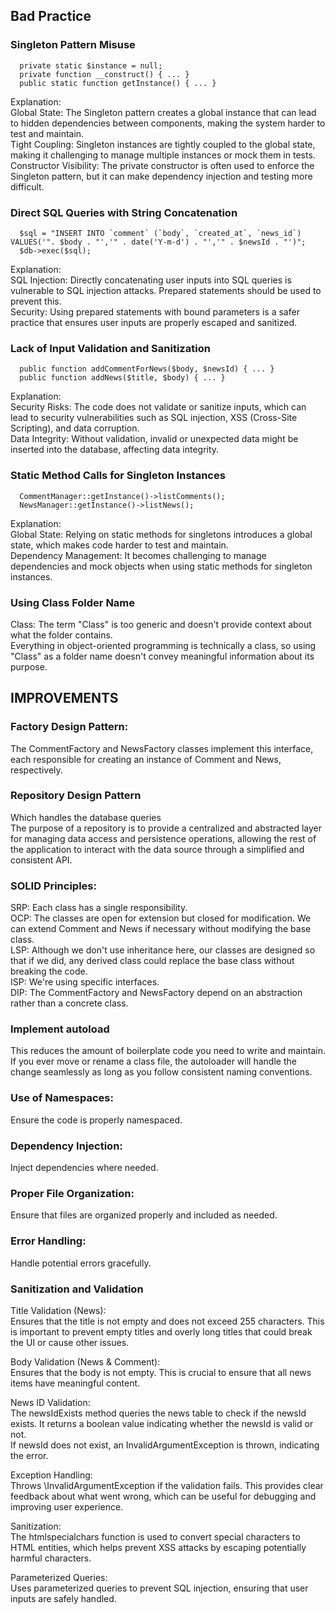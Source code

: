 ## Bad Practice ##

  ### Singleton Pattern Misuse
      private static $instance = null;
      private function __construct() { ... }
      public static function getInstance() { ... }

  Explanation:<br>
    Global State: The Singleton pattern creates a global instance that can lead to hidden dependencies between components, making the system harder to test and maintain.<br>
    Tight Coupling: Singleton instances are tightly coupled to the global state, making it challenging to manage multiple instances or mock them in tests.<br>
    Constructor Visibility: The private constructor is often used to enforce the Singleton pattern, but it can make dependency injection and testing more difficult.

  ### Direct SQL Queries with String Concatenation
      $sql = "INSERT INTO `comment` (`body`, `created_at`, `news_id`) VALUES('". $body . "','" . date('Y-m-d') . "','" . $newsId . "')";
      $db->exec($sql);

  Explanation:<br>
    SQL Injection: Directly concatenating user inputs into SQL queries is vulnerable to SQL injection attacks. Prepared statements should be used to prevent this.<br>
    Security: Using prepared statements with bound parameters is a safer practice that ensures user inputs are properly escaped and sanitized.

  ### Lack of Input Validation and Sanitization
      public function addCommentForNews($body, $newsId) { ... }
      public function addNews($title, $body) { ... }

  Explanation:<br>
    Security Risks: The code does not validate or sanitize inputs, which can lead to security vulnerabilities such as SQL injection, XSS (Cross-Site Scripting), and data corruption.<br>
    Data Integrity: Without validation, invalid or unexpected data might be inserted into the database, affecting data integrity.

  ### Static Method Calls for Singleton Instances
      CommentManager::getInstance()->listComments();
      NewsManager::getInstance()->listNews();

  Explanation:<br>
    Global State: Relying on static methods for singletons introduces a global state, which makes code harder to test and maintain.<br>
    Dependency Management: It becomes challenging to manage dependencies and mock objects when using static methods for singleton instances.

  ### Using Class Folder Name
  Class: The term "Class" is too generic and doesn't provide context about what the folder contains. <br>
  Everything in object-oriented programming is technically a class, so using "Class" as a folder name doesn't convey meaningful information about its purpose.


## IMPROVEMENTS ##

### Factory Design Pattern: 
  The CommentFactory and NewsFactory classes implement this interface, each responsible for creating an instance of Comment and News, respectively.

### Repository Design Pattern
  Which handles the database queries<br>
  The purpose of a repository is to provide a centralized and abstracted layer for managing data access and persistence operations, allowing the rest of the application to interact with the data source through a simplified and consistent API.

### SOLID Principles:
  SRP: Each class has a single responsibility.<br>
  OCP: The classes are open for extension but closed for modification. We can extend Comment and News if necessary without modifying the base class.<br>
  LSP: Although we don't use inheritance here, our classes are designed so that if we did, any derived class could replace the base class without breaking the code.<br>
  ISP: We're using specific interfaces.<br>
  DIP: The CommentFactory and NewsFactory depend on an abstraction rather than a concrete class.

### Implement autoload
  This reduces the amount of boilerplate code you need to write and maintain.<br>
  If you ever move or rename a class file, the autoloader will handle the change seamlessly as long as you follow consistent naming conventions.

### Use of Namespaces: 
  Ensure the code is properly namespaced.

### Dependency Injection: 
  Inject dependencies where needed.

### Proper File Organization: 
  Ensure that files are organized properly and included as needed.

### Error Handling: 
  Handle potential errors gracefully.

### Sanitization and Validation
  Title Validation (News):<br>
    Ensures that the title is not empty and does not exceed 255 characters. This is important to prevent empty titles and overly long titles that could break the UI or cause other issues.<br>

  Body Validation (News & Comment): <br>
    Ensures that the body is not empty. This is crucial to ensure that all news items have meaningful content.<br>
 
  News ID Validation:<br>
    The newsIdExists method queries the news table to check if the newsId exists. It returns a boolean value indicating whether the newsId is valid or not.<br>
    If newsId does not exist, an InvalidArgumentException is thrown, indicating the error.<br>
 
  Exception Handling:<br>
      Throws \InvalidArgumentException if the validation fails. This provides clear feedback about what went wrong, which can be useful for debugging and improving user experience.<br>

  Sanitization:<br>
    The htmlspecialchars function is used to convert special characters to HTML entities, which helps prevent XSS attacks by escaping potentially harmful characters.<br>

  Parameterized Queries:<br>
    Uses parameterized queries to prevent SQL injection, ensuring that user inputs are safely handled.<br>
